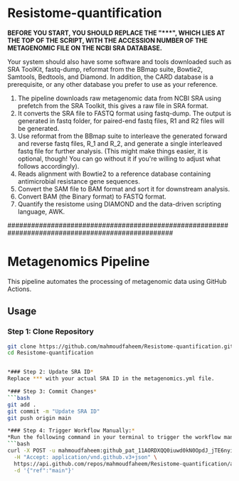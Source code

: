 # Resistome-quantification
__BEFORE YOU START, YOU SHOULD REPLACE THE "***", WHICH LIES AT THE TOP OF THE SCRIPT, WITH THE ACCESSION NUMBER OF THE METAGENOMIC FILE ON THE NCBI SRA DATABASE.__

Your system should also have some software and tools downloaded such as SRA ToolKit, fastq-dump, reformat from the BBmap suite, Bowtie2, Samtools, Bedtools, and Diamond. In addition, the CARD database is a prerequisite, or any other database you prefer to use as your reference.

1. The pipeline downloads raw metagenomic data from NCBI SRA using prefetch from the SRA Toolkit, this gives a raw file in SRA format.
2. It converts the SRA file to FASTQ format using fastq-dump. The output is generated in fastq folder, for paired-end fastq files, R1 and R2 files will be generated.
3. Use reformat from the BBmap suite to interleave the generated forward and reverse fastq files, R_1 and R_2, and generate a single interleaved fastq file for further analysis. (This might make things easier, it is optional, though! You can go without it if you're willing to adjust what follows accordingly).
4. Reads alignment with Bowtie2 to a reference database containing antimicrobial resistance gene sequences.
5. Convert the SAM file to BAM format and sort it for downstream analysis.
6. Convert BAM (the Binary format) to FASTQ format.
7. Quantify the resistome using DIAMOND and the data-driven scripting language, AWK.
   
##################################################################################################

# Metagenomics Pipeline

This pipeline automates the processing of metagenomic data using GitHub Actions.

## Usage

### Step 1: Clone Repository
```bash
git clone https://github.com/mahmoudfaheem/Resistome-quantification.git
cd Resistome-quantification


*### Step 2: Update SRA ID*
Replace *** with your actual SRA ID in the metagenomics.yml file.

*### Step 3: Commit Changes*
```bash
git add .
git commit -m "Update SRA ID"
git push origin main

*### Step 4: Trigger Workflow Manually:*
*Run the following command in your terminal to trigger the workflow manually:*
```bash
curl -X POST -u mahmoudfaheem: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 \
  -H "Accept: application/vnd.github.v3+json" \
  https://api.github.com/repos/mahmoudfaheem/Resistome-quantification/actions/workflows/metagenomics.yml/dispatches \
  -d '{"ref":"main"}'



